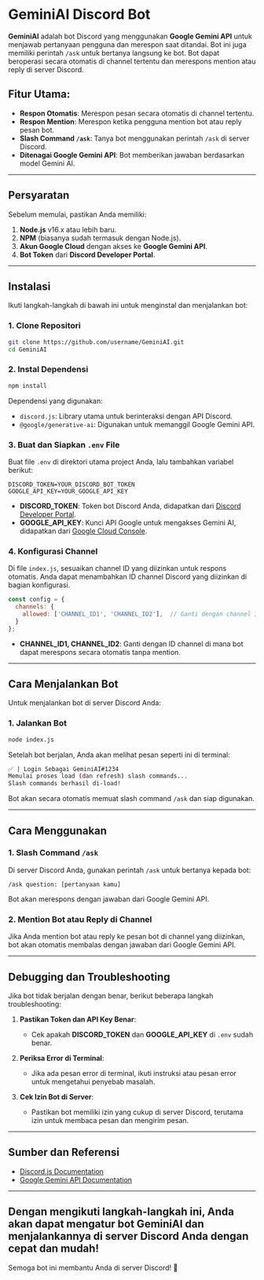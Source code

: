 # GeminiAI Discord Bot

**GeminiAI** adalah bot Discord yang menggunakan **Google Gemini API** untuk menjawab pertanyaan pengguna dan merespon saat ditandai. Bot ini juga memiliki perintah `/ask` untuk bertanya langsung ke bot. Bot dapat beroperasi secara otomatis di channel tertentu dan merespons mention atau reply di server Discord.

## Fitur Utama:
- **Respon Otomatis**: Merespon pesan secara otomatis di channel tertentu.
- **Respon Mention**: Merespon ketika pengguna mention bot atau reply pesan bot.
- **Slash Command `/ask`**: Tanya bot menggunakan perintah `/ask` di server Discord.
- **Ditenagai Google Gemini API**: Bot memberikan jawaban berdasarkan model Gemini AI.

---

## Persyaratan

Sebelum memulai, pastikan Anda memiliki:
1. **Node.js** v16.x atau lebih baru.
2. **NPM** (biasanya sudah termasuk dengan Node.js).
3. **Akun Google Cloud** dengan akses ke **Google Gemini API**.
4. **Bot Token** dari **Discord Developer Portal**.

---

## Instalasi

Ikuti langkah-langkah di bawah ini untuk menginstal dan menjalankan bot:

### 1. Clone Repositori

```bash
git clone https://github.com/username/GeminiAI.git
cd GeminiAI
```

### 2. Instal Dependensi

```bash
npm install
```

Dependensi yang digunakan:
- `discord.js`: Library utama untuk berinteraksi dengan API Discord.
- `@google/generative-ai`: Digunakan untuk memanggil Google Gemini API.

### 3. Buat dan Siapkan `.env` File

Buat file `.env` di direktori utama project Anda, lalu tambahkan variabel berikut:

```env
DISCORD_TOKEN=YOUR_DISCORD_BOT_TOKEN
GOOGLE_API_KEY=YOUR_GOOGLE_API_KEY
```

- **DISCORD_TOKEN**: Token bot Discord Anda, didapatkan dari [Discord Developer Portal](https://discord.com/developers/applications).
- **GOOGLE_API_KEY**: Kunci API Google untuk mengakses Gemini AI, didapatkan dari [Google Cloud Console](https://console.cloud.google.com/).

### 4. Konfigurasi Channel

Di file `index.js`, sesuaikan channel ID yang diizinkan untuk respons otomatis. Anda dapat menambahkan ID channel Discord yang diizinkan di bagian konfigurasi.

```javascript
const config = {
  channels: {
    allowed: ['CHANNEL_ID1', 'CHANNEL_ID2'],  // Ganti dengan channel ID yang diizinkan
  }
};
```

- **CHANNEL_ID1, CHANNEL_ID2**: Ganti dengan ID channel di mana bot dapat merespons secara otomatis tanpa mention.

---

## Cara Menjalankan Bot

Untuk menjalankan bot di server Discord Anda:

### 1. Jalankan Bot

```bash
node index.js
```

Setelah bot berjalan, Anda akan melihat pesan seperti ini di terminal:
```bash
✅ | Login Sebagai GeminiAI#1234
Memulai proses load (dan refresh) slash commands...
Slash commands berhasil di-load!
```

Bot akan secara otomatis memuat slash command `/ask` dan siap digunakan.

---

## Cara Menggunakan

### 1. Slash Command `/ask`

Di server Discord Anda, gunakan perintah `/ask` untuk bertanya kepada bot:

```
/ask question: [pertanyaan kamu]
```

Bot akan merespons dengan jawaban dari Google Gemini API.

### 2. Mention Bot atau Reply di Channel

Jika Anda mention bot atau reply ke pesan bot di channel yang diizinkan, bot akan otomatis membalas dengan jawaban dari Google Gemini API.

---

## Debugging dan Troubleshooting

Jika bot tidak berjalan dengan benar, berikut beberapa langkah troubleshooting:

1. **Pastikan Token dan API Key Benar**:
   - Cek apakah **DISCORD_TOKEN** dan **GOOGLE_API_KEY** di `.env` sudah benar.

2. **Periksa Error di Terminal**:
   - Jika ada pesan error di terminal, ikuti instruksi atau pesan error untuk mengetahui penyebab masalah.

3. **Cek Izin Bot di Server**:
   - Pastikan bot memiliki izin yang cukup di server Discord, terutama izin untuk membaca pesan dan mengirim pesan.

---

## Sumber dan Referensi

- [Discord.js Documentation](https://discord.js.org/#/)
- [Google Gemini API Documentation](https://ai.google.dev/gemini-api/docs/)

---
Dengan mengikuti langkah-langkah ini, Anda akan dapat mengatur bot GeminiAI dan menjalankannya di server Discord Anda dengan cepat dan mudah!
---

Semoga bot ini membantu Anda di server Discord! 🎉